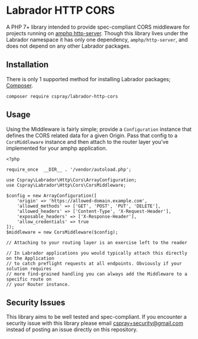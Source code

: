 # Labrador HTTP CORS

A PHP 7+ library intended to provide spec-compliant CORS middleware for projects running 
on [amphp http-server]. Though this library lives under the Labrador namespace it has only 
one dependency, `amphp/http-server`, and does not depend on any other Labrador packages.

## Installation

There is only 1 supported method for installing Labrador packages; [Composer].

```
composer require cspray/labrador-http-cors
```

## Usage

Using the Middleware is fairly simple; provide a `Configuration` instance that defines the 
CORS related data for a given Origin. Pass that config to a `CorsMiddleware` instance and then 
attach to the router layer you've implemented for your amphp application.

```
<?php

require_once  __DIR__ . '/vendor/autoload.php';

use Cspray\Labrador\Http\Cors\ArrayConfiguration;
use Cspray\Labrador\Http\Cors\CorsMiddleware;

$config = new ArrayConfiguration([
    'origin' => 'https://allowed-domain.example.com',
    'allowed_methods' => ['GET', 'POST', 'PUT', 'DELETE'],
    'allowed_headers' => ['Content-Type', 'X-Request-Header'],
    'exposable_headers' => ['X-Response-Header'],
    'allow_credentials' => true
]);
$middleware = new CorsMiddleware($config);

// Attaching to your routing layer is an exercise left to the reader

// In Labrador applications you would typically attach this directly on the Application
// to catch preflight requests at all endpoints. Obviously if your solution requires 
// more find-grained handling you can always add the Middleware to a specific route on
// your Router instance.
```

## Security Issues

This library aims to be well tested and spec-compliant. If you encounter a security issue 
with this library please email cspray+security@gmail.com instead of posting an issue directly 
on this repository.

[amphp http-server]: https://amphp.org/http-server/
[Composer]: https://getcomposer.org